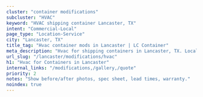 ```yaml
---
cluster: "container modifications"
subcluster: "HVAC"
keyword: "HVAC shipping container Lancaster, TX"
intent: "Commercial-Local"
page_type: "Location-Service"
city: "Lancaster, TX"
title_tag: "Hvac container mods in Lancaster | LC Container"
meta_description: "Hvac for shipping containers in Lancaster, TX. Local fabrication & pro install. LC Container — Since 2003. Get a quote."
url_slug: "/lancaster/modifications/hvac"
h1: "Hvac for Containers in Lancaster"
internal_links: "/modifications,/gallery,/quote"
priority: 2
notes: "Show before/after photos, spec sheet, lead times, warranty."
noindex: true
---
```


<!-- TODO: Add unique city/inventory copy, images, and internal links here. -->
